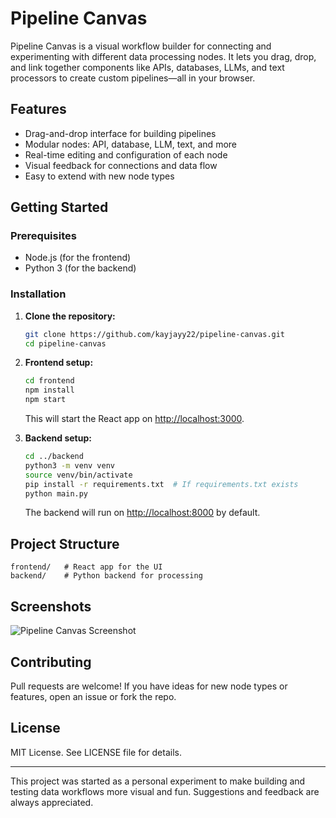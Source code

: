 # Pipeline Canvas

Pipeline Canvas is a visual workflow builder for connecting and experimenting with different data processing nodes. It lets you drag, drop, and link together components like APIs, databases, LLMs, and text processors to create custom pipelines—all in your browser.

## Features

- Drag-and-drop interface for building pipelines
- Modular nodes: API, database, LLM, text, and more
- Real-time editing and configuration of each node
- Visual feedback for connections and data flow
- Easy to extend with new node types

## Getting Started

### Prerequisites
- Node.js (for the frontend)
- Python 3 (for the backend)

### Installation

1. **Clone the repository:**
   ```bash
   git clone https://github.com/kayjayy22/pipeline-canvas.git
   cd pipeline-canvas
   ```

2. **Frontend setup:**
   ```bash
   cd frontend
   npm install
   npm start
   ```
   This will start the React app on [http://localhost:3000](http://localhost:3000).

3. **Backend setup:**
   ```bash
   cd ../backend
   python3 -m venv venv
   source venv/bin/activate
   pip install -r requirements.txt  # If requirements.txt exists
   python main.py
   ```
   The backend will run on [http://localhost:8000](http://localhost:8000) by default.

## Project Structure

```
frontend/   # React app for the UI
backend/    # Python backend for processing
```

## Screenshots

![Pipeline Canvas Screenshot](./frontend/public/logo192.png)

## Contributing

Pull requests are welcome! If you have ideas for new node types or features, open an issue or fork the repo.

## License

MIT License. See LICENSE file for details.

---

This project was started as a personal experiment to make building and testing data workflows more visual and fun. Suggestions and feedback are always appreciated.